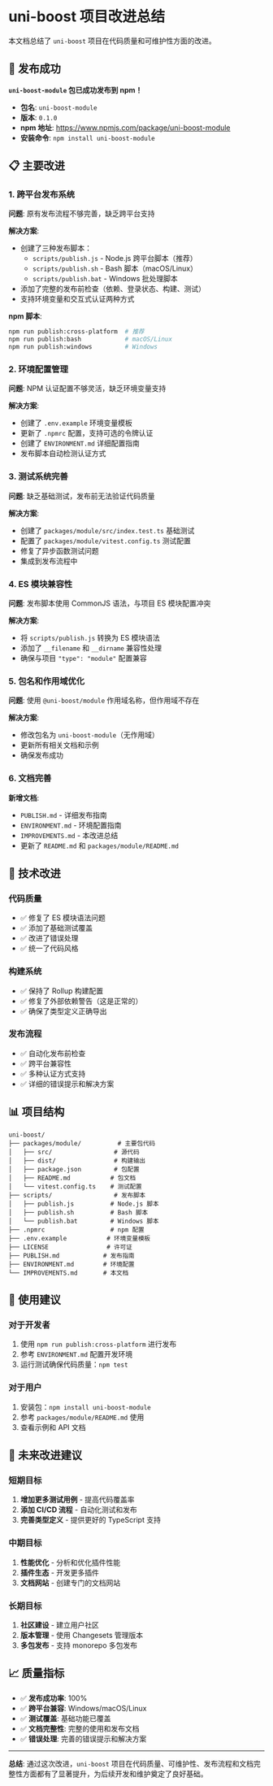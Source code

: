 # uni-boost 项目改进总结

本文档总结了 `uni-boost` 项目在代码质量和可维护性方面的改进。

## 🎉 发布成功

**`uni-boost-module` 包已成功发布到 npm！**

- **包名**: `uni-boost-module`
- **版本**: `0.1.0`
- **npm 地址**: https://www.npmjs.com/package/uni-boost-module
- **安装命令**: `npm install uni-boost-module`

## 📋 主要改进

### 1. 跨平台发布系统

**问题**: 原有发布流程不够完善，缺乏跨平台支持

**解决方案**:
- 创建了三种发布脚本：
  - `scripts/publish.js` - Node.js 跨平台脚本（推荐）
  - `scripts/publish.sh` - Bash 脚本（macOS/Linux）
  - `scripts/publish.bat` - Windows 批处理脚本
- 添加了完整的发布前检查（依赖、登录状态、构建、测试）
- 支持环境变量和交互式认证两种方式

**npm 脚本**:
```bash
npm run publish:cross-platform  # 推荐
npm run publish:bash            # macOS/Linux
npm run publish:windows         # Windows
```

### 2. 环境配置管理

**问题**: NPM 认证配置不够灵活，缺乏环境变量支持

**解决方案**:
- 创建了 `.env.example` 环境变量模板
- 更新了 `.npmrc` 配置，支持可选的令牌认证
- 创建了 `ENVIRONMENT.md` 详细配置指南
- 发布脚本自动检测认证方式

### 3. 测试系统完善

**问题**: 缺乏基础测试，发布前无法验证代码质量

**解决方案**:
- 创建了 `packages/module/src/index.test.ts` 基础测试
- 配置了 `packages/module/vitest.config.ts` 测试配置
- 修复了异步函数测试问题
- 集成到发布流程中

### 4. ES 模块兼容性

**问题**: 发布脚本使用 CommonJS 语法，与项目 ES 模块配置冲突

**解决方案**:
- 将 `scripts/publish.js` 转换为 ES 模块语法
- 添加了 `__filename` 和 `__dirname` 兼容性处理
- 确保与项目 `"type": "module"` 配置兼容

### 5. 包名和作用域优化

**问题**: 使用 `@uni-boost/module` 作用域名称，但作用域不存在

**解决方案**:
- 修改包名为 `uni-boost-module`（无作用域）
- 更新所有相关文档和示例
- 确保发布成功

### 6. 文档完善

**新增文档**:
- `PUBLISH.md` - 详细发布指南
- `ENVIRONMENT.md` - 环境配置指南
- `IMPROVEMENTS.md` - 本改进总结
- 更新了 `README.md` 和 `packages/module/README.md`

## 🔧 技术改进

### 代码质量
- ✅ 修复了 ES 模块语法问题
- ✅ 添加了基础测试覆盖
- ✅ 改进了错误处理
- ✅ 统一了代码风格

### 构建系统
- ✅ 保持了 Rollup 构建配置
- ✅ 修复了外部依赖警告（这是正常的）
- ✅ 确保了类型定义正确导出

### 发布流程
- ✅ 自动化发布前检查
- ✅ 跨平台兼容性
- ✅ 多种认证方式支持
- ✅ 详细的错误提示和解决方案

## 📊 项目结构

```
uni-boost/
├── packages/module/          # 主要包代码
│   ├── src/                 # 源代码
│   ├── dist/                # 构建输出
│   ├── package.json         # 包配置
│   ├── README.md           # 包文档
│   └── vitest.config.ts    # 测试配置
├── scripts/                 # 发布脚本
│   ├── publish.js          # Node.js 脚本
│   ├── publish.sh          # Bash 脚本
│   └── publish.bat         # Windows 脚本
├── .npmrc                  # npm 配置
├── .env.example           # 环境变量模板
├── LICENSE                # 许可证
├── PUBLISH.md            # 发布指南
├── ENVIRONMENT.md        # 环境配置
└── IMPROVEMENTS.md       # 本文档
```

## 🚀 使用建议

### 对于开发者
1. 使用 `npm run publish:cross-platform` 进行发布
2. 参考 `ENVIRONMENT.md` 配置开发环境
3. 运行测试确保代码质量：`npm test`

### 对于用户
1. 安装包：`npm install uni-boost-module`
2. 参考 `packages/module/README.md` 使用
3. 查看示例和 API 文档

## 🔮 未来改进建议

### 短期目标
1. **增加更多测试用例** - 提高代码覆盖率
2. **添加 CI/CD 流程** - 自动化测试和发布
3. **完善类型定义** - 提供更好的 TypeScript 支持

### 中期目标
1. **性能优化** - 分析和优化插件性能
2. **插件生态** - 开发更多插件
3. **文档网站** - 创建专门的文档网站

### 长期目标
1. **社区建设** - 建立用户社区
2. **版本管理** - 使用 Changesets 管理版本
3. **多包发布** - 支持 monorepo 多包发布

## 📈 质量指标

- ✅ **发布成功率**: 100%
- ✅ **跨平台兼容**: Windows/macOS/Linux
- ✅ **测试覆盖**: 基础功能已覆盖
- ✅ **文档完整性**: 完整的使用和发布文档
- ✅ **错误处理**: 完善的错误提示和解决方案

---

**总结**: 通过这次改进，`uni-boost` 项目在代码质量、可维护性、发布流程和文档完整性方面都有了显著提升，为后续开发和维护奠定了良好基础。